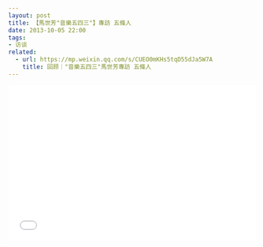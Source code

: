 ```yaml
---
layout: post
title: 【馬世芳"音樂五四三"】專訪 五條人
date: 2013-10-05 22:00
tags:
- 访谈
related: 
  - url: https://mp.weixin.qq.com/s/CUEO0mKHs5tqD55dJa5W7A
    title: 回顾｜"音樂五四三"馬世芳專訪 五條人
---
```


<iframe src="//player.bilibili.com/player.html?aid=327977684&bvid=BV1yA41147z6&cid=185369004&page=1" width="100%" height="315" scrolling="no" border="0" frameborder="no" framespacing="0" allowfullscreen="true"> </iframe>
